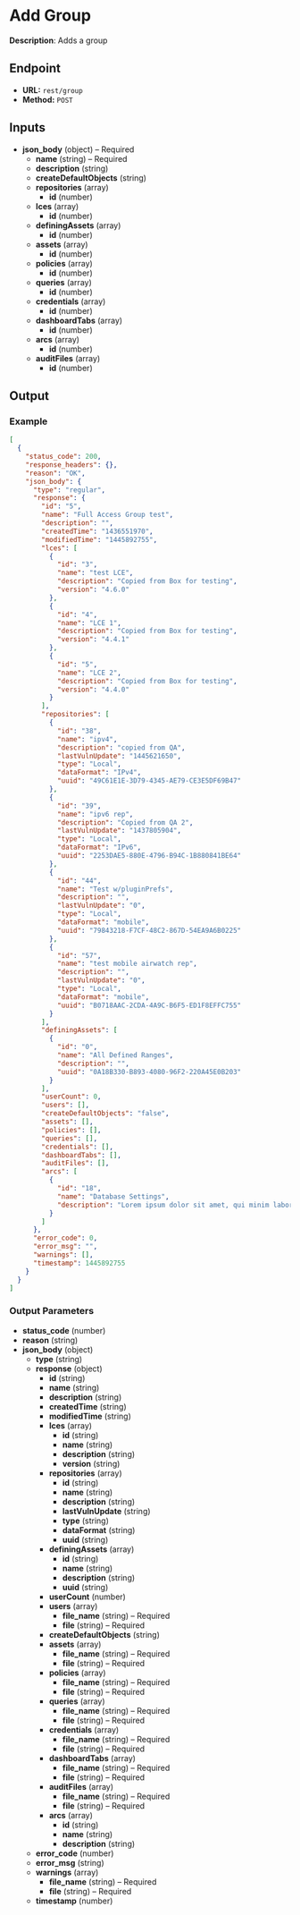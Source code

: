 # Add Group

**Description**: Adds a group

## Endpoint

- **URL:** `rest/group`
- **Method:** `POST`
## Inputs

- **json_body** (object) – Required
  - **name** (string) – Required
  - **description** (string)
  - **createDefaultObjects** (string)
  - **repositories** (array)
    - **id** (number)
  - **lces** (array)
    - **id** (number)
  - **definingAssets** (array)
    - **id** (number)
  - **assets** (array)
    - **id** (number)
  - **policies** (array)
    - **id** (number)
  - **queries** (array)
    - **id** (number)
  - **credentials** (array)
    - **id** (number)
  - **dashboardTabs** (array)
    - **id** (number)
  - **arcs** (array)
    - **id** (number)
  - **auditFiles** (array)
    - **id** (number)
## Output

### Example

```json
[
  {
    "status_code": 200,
    "response_headers": {},
    "reason": "OK",
    "json_body": {
      "type": "regular",
      "response": {
        "id": "5",
        "name": "Full Access Group test",
        "description": "",
        "createdTime": "1436551970",
        "modifiedTime": "1445892755",
        "lces": [
          {
            "id": "3",
            "name": "test LCE",
            "description": "Copied from Box for testing",
            "version": "4.6.0"
          },
          {
            "id": "4",
            "name": "LCE 1",
            "description": "Copied from Box for testing",
            "version": "4.4.1"
          },
          {
            "id": "5",
            "name": "LCE 2",
            "description": "Copied from Box for testing",
            "version": "4.4.0"
          }
        ],
        "repositories": [
          {
            "id": "38",
            "name": "ipv4",
            "description": "copied from QA",
            "lastVulnUpdate": "1445621650",
            "type": "Local",
            "dataFormat": "IPv4",
            "uuid": "49C61E1E-3D79-4345-AE79-CE3E5DF69B47"
          },
          {
            "id": "39",
            "name": "ipv6 rep",
            "description": "Copied from QA 2",
            "lastVulnUpdate": "1437805904",
            "type": "Local",
            "dataFormat": "IPv6",
            "uuid": "2253DAE5-880E-4796-B94C-1B880841BE64"
          },
          {
            "id": "44",
            "name": "Test w/pluginPrefs",
            "description": "",
            "lastVulnUpdate": "0",
            "type": "Local",
            "dataFormat": "mobile",
            "uuid": "79843218-F7CF-48C2-867D-54EA9A6B0225"
          },
          {
            "id": "57",
            "name": "test mobile airwatch rep",
            "description": "",
            "lastVulnUpdate": "0",
            "type": "Local",
            "dataFormat": "mobile",
            "uuid": "B0718AAC-2CDA-4A9C-B6F5-ED1F8EFFC755"
          }
        ],
        "definingAssets": [
          {
            "id": "0",
            "name": "All Defined Ranges",
            "description": "",
            "uuid": "0A18B330-B893-4080-96F2-220A45E0B203"
          }
        ],
        "userCount": 0,
        "users": [],
        "createDefaultObjects": "false",
        "assets": [],
        "policies": [],
        "queries": [],
        "credentials": [],
        "dashboardTabs": [],
        "auditFiles": [],
        "arcs": [
          {
            "id": "18",
            "name": "Database Settings",
            "description": "Lorem ipsum dolor sit amet, qui minim labore adipisicing minim sint cillum sint consectetur cupidatat"
          }
        ]
      },
      "error_code": 0,
      "error_msg": "",
      "warnings": [],
      "timestamp": 1445892755
    }
  }
]
```
### Output Parameters

- **status_code** (number)
- **reason** (string)
- **json_body** (object)
  - **type** (string)
  - **response** (object)
    - **id** (string)
    - **name** (string)
    - **description** (string)
    - **createdTime** (string)
    - **modifiedTime** (string)
    - **lces** (array)
      - **id** (string)
      - **name** (string)
      - **description** (string)
      - **version** (string)
    - **repositories** (array)
      - **id** (string)
      - **name** (string)
      - **description** (string)
      - **lastVulnUpdate** (string)
      - **type** (string)
      - **dataFormat** (string)
      - **uuid** (string)
    - **definingAssets** (array)
      - **id** (string)
      - **name** (string)
      - **description** (string)
      - **uuid** (string)
    - **userCount** (number)
    - **users** (array)
      - **file_name** (string) – Required
      - **file** (string) – Required
    - **createDefaultObjects** (string)
    - **assets** (array)
      - **file_name** (string) – Required
      - **file** (string) – Required
    - **policies** (array)
      - **file_name** (string) – Required
      - **file** (string) – Required
    - **queries** (array)
      - **file_name** (string) – Required
      - **file** (string) – Required
    - **credentials** (array)
      - **file_name** (string) – Required
      - **file** (string) – Required
    - **dashboardTabs** (array)
      - **file_name** (string) – Required
      - **file** (string) – Required
    - **auditFiles** (array)
      - **file_name** (string) – Required
      - **file** (string) – Required
    - **arcs** (array)
      - **id** (string)
      - **name** (string)
      - **description** (string)
  - **error_code** (number)
  - **error_msg** (string)
  - **warnings** (array)
    - **file_name** (string) – Required
    - **file** (string) – Required
  - **timestamp** (number)